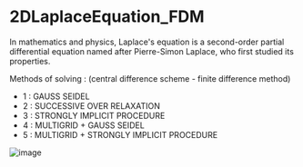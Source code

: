 # 2DLaplaceEquation_FDM
In mathematics and physics, Laplace's equation is a second-order partial differential equation named after Pierre-Simon Laplace, who first studied its properties.

Methods of solving : (central difference scheme - finite difference method)
- 1 : GAUSS SEIDEL
- 2 : SUCCESSIVE OVER RELAXATION
- 3 : STRONGLY IMPLICIT PROCEDURE
- 4 : MULTIGRID + GAUSS SEIDEL
- 5 : MULTIGRID + STRONGLY IMPLICIT PROCEDURE

![image](https://user-images.githubusercontent.com/77577542/151662195-a45dd553-cb81-4ed6-b881-c7d1c2eb5d44.png)
